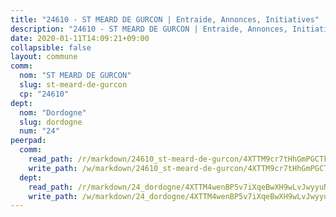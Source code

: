 ```yaml
---
title: "24610 - ST MEARD DE GURCON | Entraide, Annonces, Initiatives"
description: "24610 - ST MEARD DE GURCON | Entraide, Annonces, Initiatives"
date: 2020-01-11T14:09:21+09:00
collapsible: false
layout: commune
comm:
  nom: "ST MEARD DE GURCON"
  slug: st-meard-de-gurcon
  cp: "24610"
dept:
  nom: "Dordogne"
  slug: dordogne
  num: "24"
peerpad:
  comm:
    read_path: /r/markdown/24610_st-meard-de-gurcon/4XTTM9cr7tHhGmPGCTkokQf5RtVLW3iV2NE541DPU4GeoczM1
    write_path: /w/markdown/24610_st-meard-de-gurcon/4XTTM9cr7tHhGmPGCTkokQf5RtVLW3iV2NE541DPU4GeoczM1-K3TgU9FrVyeJzo986FKBEgA4KiA4Dz9TtFowX8Fh2wr7uiBD5vbpssj4pKAEHiUpqiqVmvhpXaWfoaJ4arTFHKzyenkbisesSYCjowhDE3cntFGFc17GsTrF4jTc1SkWaPiqHubZ
  dept:
    read_path: /r/markdown/24_dordogne/4XTTM4wenBP5v7iXqeBwXH9wLvJwyyuNKzLxRyGzSZXmCuzgg
    write_path: /w/markdown/24_dordogne/4XTTM4wenBP5v7iXqeBwXH9wLvJwyyuNKzLxRyGzSZXmCuzgg-K3TgUusQQUSAmJPXozCTSBeqjqksxkVWGVxtHwEFrs5RuocQr8weKG2oQg7MVeg2F9Hhv7ggtBiBU8D9pdXEPa9M67VU3BzgAG9BCtQw3VY3Xcxk2YSegk3iUXMkpicGxxJr7mWp
---
```


